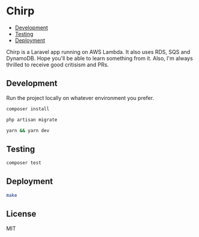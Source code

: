 # Chirp

- [Development](#development)
- [Testing](#testing)
- [Deployment](#deployment)

Chirp is a Laravel app running on AWS Lambda. It also uses RDS, SQS and DynamoDB. Hope you'll be able to learn something from it. Also, I'm always thrilled to receive good critisism and PRs.

## Development

Run the project locally on whatever environment you prefer.

```bash
composer install
```

```bash
php artisan migrate
```

```bash
yarn && yarn dev
```

## Testing

```bash
composer test
```

## Deployment

```bash
make
```

## License

MIT
